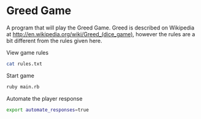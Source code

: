# Greed Game

A program that will play the Greed Game. Greed is described on Wikipedia at
http://en.wikipedia.org/wiki/Greed_(dice_game), however the rules are
a bit different from the rules given here.

View game rules
```sh
cat rules.txt
```

Start game
```sh
ruby main.rb
```

Automate the player response
```sh
export automate_responses=true
```